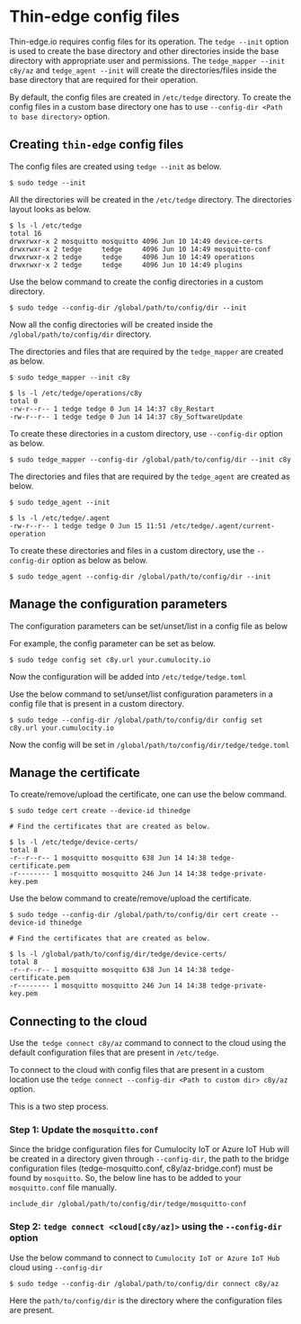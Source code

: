 # Thin-edge config files

Thin-edge.io requires config files for its operation. The `tedge --init` option is used to create
the base directory and other directories inside the base directory with appropriate user and permissions.
The `tedge_mapper --init c8y/az` and `tedge_agent --init` will create the
directories/files inside the base directory that are required for their operation.

By default, the config files are created in `/etc/tedge` directory. To create the config files in 
a custom base directory one has to use `--config-dir <Path to base directory>` option.

## Creating `thin-edge` config files

The config files are created using `tedge --init` as below.

```shell
$ sudo tedge --init
```

All the directories will be created in the `/etc/tedge` directory. The directories layout looks as below.

```shell
$ ls -l /etc/tedge
total 16
drwxrwxr-x 2 mosquitto mosquitto 4096 Jun 10 14:49 device-certs
drwxrwxr-x 2 tedge     tedge     4096 Jun 10 14:49 mosquitto-conf
drwxrwxr-x 2 tedge     tedge     4096 Jun 10 14:49 operations
drwxrwxr-x 2 tedge     tedge     4096 Jun 10 14:49 plugins
```

Use the below command to create the config directories in a custom directory.

```shell
$ sudo tedge --config-dir /global/path/to/config/dir --init
```

Now all the config directories will be created inside the `/global/path/to/config/dir` directory.


The directories and files that are required by the `tedge_mapper` are created as below.

```shell
$ sudo tedge_mapper --init c8y

$ ls -l /etc/tedge/operations/c8y
total 0
-rw-r--r-- 1 tedge tedge 0 Jun 14 14:37 c8y_Restart
-rw-r--r-- 1 tedge tedge 0 Jun 14 14:37 c8y_SoftwareUpdate
```
To create these directories in a custom directory, use `--config-dir` option as below.

```shell
$ sudo tedge_mapper --config-dir /global/path/to/config/dir --init c8y
```

The directories and files that are required by the `tedge_agent` are created as below.

```shell
$ sudo tedge_agent --init

$ ls -l /etc/tedge/.agent
-rw-r--r-- 1 tedge tedge 0 Jun 15 11:51 /etc/tedge/.agent/current-operation
```
To create these directories and files in a custom directory, use the `--config-dir` option as below as below.

```shell
$ sudo tedge_agent --config-dir /global/path/to/config/dir --init
```

## Manage the configuration parameters

The configuration parameters can be set/unset/list in a config file as below

For example, the config parameter can be set as below.

```shell
$ sudo tedge config set c8y.url your.cumulocity.io
```
Now the configuration will be added into `/etc/tedge/tedge.toml`

Use the below command to set/unset/list configuration parameters in a config file that is present
in a custom directory.

```shell
$ sudo tedge --config-dir /global/path/to/config/dir config set c8y.url your.cumulocity.io
```

Now the config will be set in `/global/path/to/config/dir/tedge/tedge.toml`

## Manage the certificate

To create/remove/upload the certificate, one can use the below command.

```shell
$ sudo tedge cert create --device-id thinedge

# Find the certificates that are created as below.

$ ls -l /etc/tedge/device-certs/
total 8
-r--r--r-- 1 mosquitto mosquitto 638 Jun 14 14:38 tedge-certificate.pem
-r-------- 1 mosquitto mosquitto 246 Jun 14 14:38 tedge-private-key.pem
```

Use the below command to create/remove/upload the certificate.

```shell
$ sudo tedge --config-dir /global/path/to/config/dir cert create --device-id thinedge

# Find the certificates that are created as below.

$ ls -l /global/path/to/config/dir/tedge/device-certs/
total 8
-r--r--r-- 1 mosquitto mosquitto 638 Jun 14 14:38 tedge-certificate.pem
-r-------- 1 mosquitto mosquitto 246 Jun 14 14:38 tedge-private-key.pem
```

## Connecting to the cloud

Use the` tedge connect c8y/az` command to connect to the cloud using the default configuration files
that are present in `/etc/tedge`.

To connect to the cloud with config files that are present in a custom location use
the `tedge connect --config-dir <Path to custom dir> c8y/az` option.

This is a two step process.

### Step 1: Update the `mosquitto.conf`

Since the bridge configuration files for Cumulocity IoT or Azure IoT Hub will be created in a directory given through `--config-dir`,
the path to the bridge configuration files (tedge-mosquitto.conf, c8y/az-bridge.conf) must be found by `mosquitto`.
So, the below line has to be added to your `mosquitto.conf` file manually.

```include_dir /global/path/to/config/dir/tedge/mosquitto-conf```

### Step 2: `tedge connect <cloud[c8y/az]>` using the `--config-dir` option

Use the below command to connect to `Cumulocity IoT or Azure IoT Hub` cloud using `--config-dir`

```shell
$ sudo tedge --config-dir /global/path/to/config/dir connect c8y/az
```

Here the `path/to/config/dir` is the directory where the configuration files are present.

